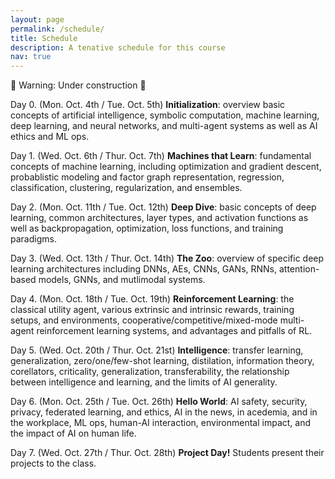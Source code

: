 ```yaml
---
layout: page
permalink: /schedule/
title: Schedule
description: A tenative schedule for this course
nav: true
---
```


🚧 Warning: Under construction 🚧

Day 0. (Mon. Oct. 4th / Tue. Oct. 5th) **Initialization**: overview basic concepts of artificial intelligence, symbolic computation, machine learning, deep learning, and neural networks, and multi-agent systems as well as AI ethics and ML ops.

Day 1. (Wed. Oct. 6th / Thur. Oct. 7th) **Machines that Learn**: fundamental concepts of machine learning, including optimization and gradient descent, probablistic modeling and factor graph representation, regression, classification, clustering, regularization, and ensembles.

Day 2. (Mon. Oct. 11th / Tue. Oct. 12th) **Deep Dive**: basic concepts of deep learning, common architectures, layer types, and activation functions as well as backpropagation, optimization, loss functions, and training paradigms.

Day 3. (Wed. Oct. 13th / Thur. Oct. 14th) **The Zoo**: overview of specific deep learning architectures including DNNs, AEs, CNNs, GANs, RNNs, attention-based models, GNNs, and mutlimodal systems.

Day 4. (Mon. Oct. 18th / Tue. Oct. 19th) **Reinforcement Learning**: the classical utility agent, various extrinsic and intrinsic rewards, training setups, and environments, cooperative/competitive/mixed-mode multi-agent reinforcement learning systems, and advantages and pitfalls of RL.

Day 5. (Wed. Oct. 20th / Thur. Oct. 21st) **Intelligence**: transfer learning, generalization, zero/one/few-shot learning, distilation, information theory, corellators, criticality, generalization, transferability, the relationship between intelligence and learning, and the limits of AI generality.

Day 6. (Mon. Oct. 25th / Tue. Oct. 26th) **Hello World**: AI safety, security, privacy, federated learning, and ethics, AI in the news, in acedemia, and in the workplace, ML ops, human-AI interaction, environmental impact, and the impact of AI on human life.

Day 7. (Wed. Oct. 27th / Thur. Oct. 28th) **Project Day!** Students present their projects to the class.
